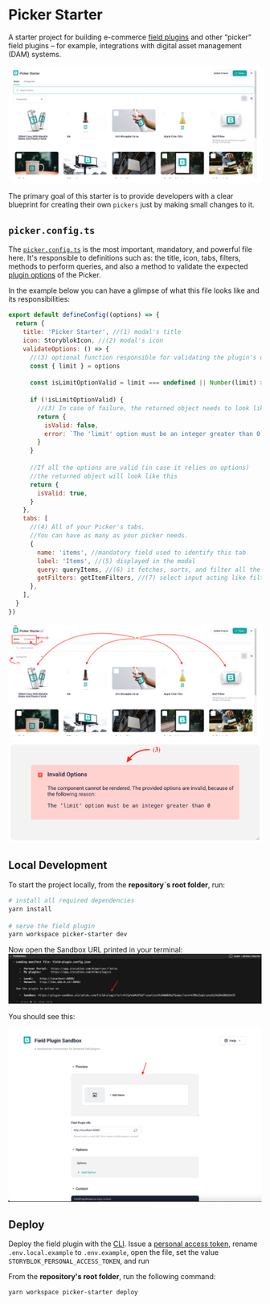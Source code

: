 # Picker Starter

A starter project for building e-commerce [field plugins](https://www.storyblok.com/docs/plugins/field-plugins/introduction) and other “picker” field plugins – for example, integrations with digital asset management (DAM) systems.

![screenshot](./docs/screenshot.png)

The primary goal of this starter is to provide developers with a clear blueprint for creating their own `pickers` just by making small changes to it.

## `picker.config.ts`

The [`picker.config.ts`](./src/picker.config.ts) is the most important, mandatory, and powerful file here. It's responsible to definitions such as: the title, icon, tabs, filters, methods to perform queries, and also a method to validate the expected [plugin options](https://www.storyblok.com/docs/plugins/field-plugins/introduction#options) of the Picker.

In the example below you can have a glimpse of what this file looks like and its responsibilities:

```js
export default defineConfig((options) => {
  return {
    title: 'Picker Starter', //(1) modal's title
    icon: StoryblokIcon, //(2) modal's icon
    validateOptions: () => {
      //(3) optional function responsible for validating the plugin's options and showing a warning box in case of failure.
      const { limit } = options

      const isLimitOptionValid = limit === undefined || Number(limit) > 0

      if (!isLimitOptionValid) {
        //(3) In case of failure, the returned object needs to look like this
        return {
          isValid: false,
          error: `The 'limit' option must be an integer greater than 0`,
        }
      }

      //If all the options are valid (in case it relies on options)
      //the returned object will look like this
      return {
        isValid: true,
      }
    },
    tabs: [
      //(4) All of your Picker's tabs.
      //You can have as many as your picker needs.
      {
        name: 'items', //mandatory field used to identify this tab
        label: 'Items', //(5) displayed in the modal
        query: queryItems, //(6) it fetches, sorts, and filter all the data for this tab
        getFilters: getItemFilters, //(7) select input acting like filters to the data
      },
    ],
  }
})
```

![mapping 1 picker.config.ts](./docs/picker.config-1.png)
![mapping 2 picker.config.ts](./docs/picker.config-2.png)

## Local Development

To start the project locally, from the **repository`s root folder**, run:

```sh
# install all required dependencies
yarn install

# serve the field plugin
yarn workspace picker-starter dev
```

Now open the Sandbox URL printed in your terminal:
![open sandbox url](./docs/open-sandbox-url.png)

You should see this:

![picker starter loaded](./docs/loaded-sandbox.png)

## Deploy

Deploy the field plugin with the [CLI](https://www.npmjs.com/package/@storyblok/field-plugin-cli). Issue a [personal access token](https://app.storyblok.com/#/me/account?tab=token), rename `.env.local.example` to `.env.example`, open the file, set the value `STORYBLOK_PERSONAL_ACCESS_TOKEN`, and run

From the **repository's root folder**, run the following command:

```shell
yarn workspace picker-starter deploy
```
